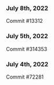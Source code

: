 ### July 8th, 2022

Commit #13312

### July 5th, 2022

Commit #314353


### July 4th, 2022

Commit #72281
